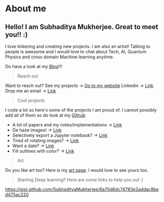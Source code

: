 # About me

## Hello! I am Subhaditya Mukherjee. Great to meet you!! :)

I love tinkering and creating new projects. I am also an artist! Talking to people is awesome and I would love to chat about Tech, AI, Quantum Physics and cross domain Machine learning anytime.

Do have a look at my [Blog](https://www.subhadityamukherjee.me/)!!!

> Reach out

Want to reach out? See my projects -> [Go to my website](https://subhadityamukherjee.me/)
Linkedin -> [Link](https://www.linkedin.com/in/subhaditya-mukherjee-a36883100)
Drop me an email -> [Link](mukherjeesubhaditya001@gmail.com)

> Cool projects

I code a lot so here's some of the projects I am proud of. I cannot possibly add all of them so do look at my [Github](https://github.com/SubhadityaMukherjee/)

- A lot of papers and my notes/implementations -> [Link](https://github.com/SubhadityaMukherjee/PaperImplementations)
- De haze images! -> [Link](https://github.com/SubhadityaMukherjee/deHazer)
- Selectively export a Jupyter notebook? -> [Link](https://github.com/SubhadityaMukherjee/notebook2script.jl)
- Tired of rotating images? -> [Link](https://github.com/SubhadityaMukherjee/rotationFixer)
- Want a date? -> [Link](https://github.com/SubhadityaMukherjee/speedDating)
- Fill outlines with color? -> [Link](https://github.com/SubhadityaMukherjee/AIAdaptiveFill)


> Art

Do you like art too? Here is my [art page](https://www.instagram.com/aiexistential/). I would love to see yours too.

> Starting Deep learning? Here are some links to help you out :)

https://gist.github.com/SubhadityaMukherjee/6a70d6dc74783e2addac8bed475ac220
